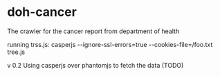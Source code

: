 doh-cancer
==========

The crawler for the cancer report from department of health

running trss.js:
casperjs --ignore-ssl-errors=true --cookies-file=/foo.txt tree.js

v 0.2
Using casperjs over phantomjs to fetch the data (TODO)
